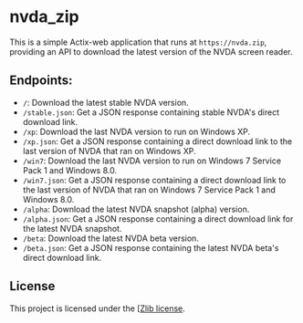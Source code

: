 # nvda_zip
This is a simple Actix-web application that runs at `https://nvda.zip`, providing an API to download the latest version of the NVDA screen reader.

## Endpoints:
* `/`: Download the latest stable NVDA version.
* `/stable.json`: Get a JSON response containing stable NVDA's direct download link.
* `/xp`: Download the last NVDA version to run on Windows XP.
* `/xp.json`: Get a JSON response containing a direct download link to the last version of NVDA that ran on Windows XP.
* `/win7`: Download the last NVDA version to run on Windows 7 Service Pack 1 and Windows 8.0.
* `/win7.json`: Get a JSON response containing a direct download link to the last version of NVDA that ran on Windows 7 Service Pack 1 and Windows 8.0.
* `/alpha`: Download the latest NVDA snapshot (alpha) version.
* `/alpha.json`: Get a JSON response containing a direct download link for the latest NVDA snapshot.
* `/beta`: Download the latest NVDA beta version.
* `/beta.json`: Get a JSON response containing the latest NVDA beta's direct download link.

## License
This project is licensed under the [[Zlib license](LICENSE).
